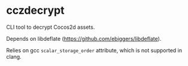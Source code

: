 # cczdecrypt
CLI tool to decrypt Cocos2d assets.

Depends on libdeflate (https://github.com/ebiggers/libdeflate).

Relies on gcc `scalar_storage_order` attribute, which is not supported in clang.
